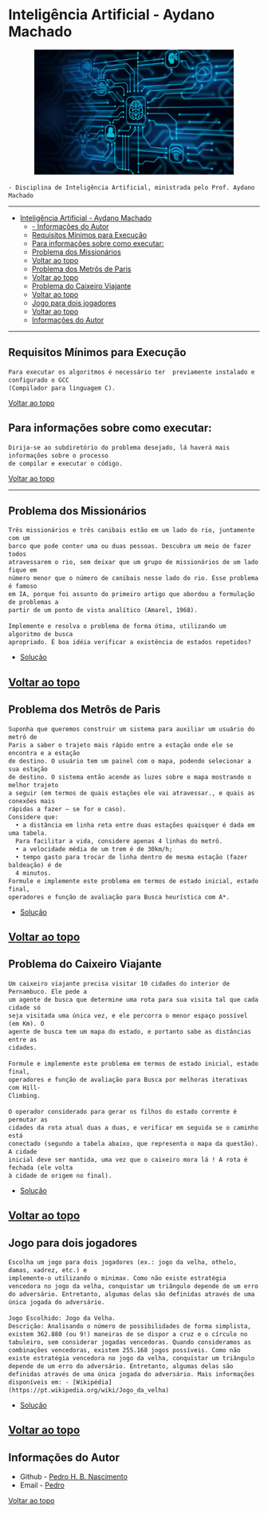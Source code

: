 # Inteligência Artificial - Aydano Machado
  <p align="center">
    <img width="400" height="250" src="https://github.com/paodealho404/ai/blob/main/ia.jpg">
  </p>

    - Disciplina de Inteligência Artificial, ministrada pelo Prof. Aydano Machado

---
- [Inteligência Artificial - Aydano Machado](#inteligência-artificial---aydano-machado)
  - [- Informações do Autor](#--informações-do-autor)
  - [Requisitos Mínimos para Execução](#requisitos-mínimos-para-execução)
  - [Para informações sobre como executar:](#para-informações-sobre-como-executar)
  - [Problema dos Missionários](#problema-dos-missionários)
  - [Voltar ao topo](#voltar-ao-topo)
  - [Problema dos Metrôs de Paris](#problema-dos-metrôs-de-paris)
  - [Voltar ao topo](#voltar-ao-topo-1)
  - [Problema do Caixeiro Viajante](#problema-do-caixeiro-viajante)
  - [Voltar ao topo](#voltar-ao-topo-2)
  - [Jogo para dois jogadores](#jogo-para-dois-jogadores)
  - [Voltar ao topo](#voltar-ao-topo-3)
  - [Informações do Autor](#informações-do-autor)
---

## Requisitos Mínimos para Execução
    Para executar os algoritmos é necessário ter  previamente instalado e configurado o GCC
    (Compilador para linguagem C).
[Voltar ao topo](#inteligência-artificial---aydano-machado)
## Para informações sobre como executar: 
    Dirija-se ao subdiretório do problema desejado, lá haverá mais informações sobre o processo 
    de compilar e executar o código.
[Voltar ao topo](#inteligência-artificial---aydano-machado)

---
## Problema dos Missionários
    Três missionários e três canibais estão em um lado do rio, juntamente com um
    barco que pode conter uma ou duas pessoas. Descubra um meio de fazer todos
    atravessarem o rio, sem deixar que um grupo de missionários de um lado fique em
    número menor que o número de canibais nesse lado do rio. Esse problema é famoso
    em IA, porque foi assunto do primeiro artigo que abordou a formulação de problemas a
    partir de um ponto de vista analítico (Amarel, 1968).

    Implemente e resolva o problema de forma ótima, utilizando um algoritmo de busca
    apropriado. É boa idéia verificar a existência de estados repetidos?
  - [Solução](https://github.com/paodealho404/ai/tree/main/missionarios)

[Voltar ao topo](#inteligência-artificial---aydano-machado)
---
## Problema dos Metrôs de Paris
    Suponha que queremos construir um sistema para auxiliar um usuário do metrô de
    Paris a saber o trajeto mais rápido entre a estação onde ele se encontra e a estação
    de destino. O usuário tem um painel com o mapa, podendo selecionar a sua estação
    de destino. O sistema então acende as luzes sobre o mapa mostrando o melhor trajeto
    a seguir (em termos de quais estações ele vai atravessar., e quais as conexões mais
    rápidas a fazer – se for o caso).
    Considere que:
      • a distância em linha reta entre duas estações quaisquer é dada em uma tabela.
      Para facilitar a vida, considere apenas 4 linhas do metrô.
      • a velocidade média de um trem é de 30km/h;
      • tempo gasto para trocar de linha dentro de mesma estação (fazer baldeação) é de
      4 minutos.
    Formule e implemente este problema em termos de estado inicial, estado final,
    operadores e função de avaliação para Busca heurística com A*.
  - [Solução](https://github.com/paodealho404/ai/tree/main/paris)

[Voltar ao topo](#inteligência-artificial---aydano-machado)
---
## Problema do Caixeiro Viajante
    Um caixeiro viajante precisa visitar 10 cidades do interior de Pernambuco. Ele pede a
    um agente de busca que determine uma rota para sua visita tal que cada cidade só
    seja visitada uma única vez, e ele percorra o menor espaço possível (em Km). O
    agente de busca tem um mapa do estado, e portanto sabe as distâncias entre as
    cidades.

    Formule e implemente este problema em termos de estado inicial, estado final,
    operadores e função de avaliação para Busca por melhoras iterativas com Hill-
    Climbing.

    O operador considerado para gerar os filhos do estado corrente é permutar as
    cidades da rota atual duas a duas, e verificar em seguida se o caminho está
    conectado (segundo a tabela abaixo, que representa o mapa da questão). A cidade
    inicial deve ser mantida, uma vez que o caixeiro mora lá ! A rota é fechada (ele volta
    à cidade de origem no final).
    
  - [Solução](https://github.com/paodealho404/ai/tree/main/caixeiro)
  
[Voltar ao topo](#inteligência-artificial---aydano-machado)
---
## Jogo para dois jogadores
    Escolha um jogo para dois jogadores (ex.: jogo da velha, othelo, damas, xadrez, etc.) e
    implemente-o utilizando o minimax. Como não existe estratégia vencedora no jogo da velha, conquistar um triângulo depende de um erro do adversário. Entretanto, algumas delas são definidas através de uma única jogada do adversário. 
    
    Jogo Escolhido: Jogo da Velha.
    Descrição: Analisando o número de possibilidades de forma simplista, existem 362.880 (ou 9!) maneiras de se dispor a cruz e o círculo no tabuleiro, sem considerar jogadas vencedoras. Quando consideramos as combinações vencedoras, existem 255.168 jogos possíveis. Como não existe estratégia vencedora no jogo da velha, conquistar um triângulo depende de um erro do adversário. Entretanto, algumas delas são definidas através de uma única jogada do adversário. Mais informações disponíveis em: - [Wikipédia](https://pt.wikipedia.org/wiki/Jogo_da_velha)
    
  - [Solução](https://github.com/paodealho404/ai/tree/main/minimax)

[Voltar ao topo](#inteligência-artificial---aydano-machado)
---
## Informações do Autor

- Github - [Pedro H. B. Nascimento](https://github.com/paodealho404)
- Email - [Pedro](phbn@ic.ufal.br)

[Voltar ao topo](#inteligência-artificial---aydano-machado)
